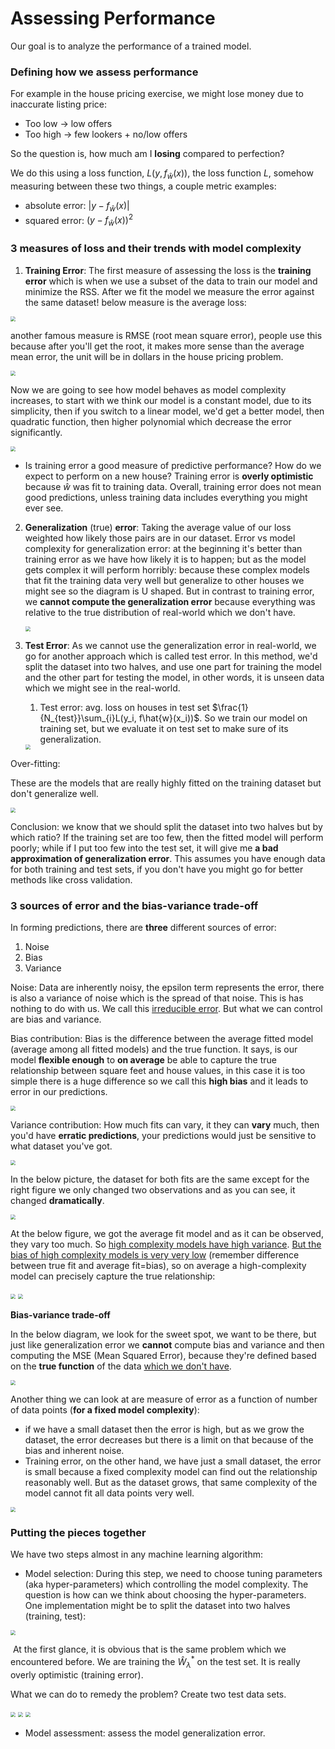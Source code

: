 # Assessing Performance

Our goal is to analyze the performance of a trained model.

### Defining how we assess performance

For example in the house pricing exercise, we might lose money due to inaccurate listing price: 

* Too low -> low offers
* Too high -> few lookers + no/low offers

So the question is, how much am I **losing** compared to perfection?

We do this using a loss function, $L(y, f_\hat{w}(x))$, the loss function $L$, somehow measuring between these two things, a couple metric examples:

* absolute error: $|y - f_\hat{w}(x)|$
* squared error: $(y - f_\hat{w}(x))^2$

### 3 measures of loss and their trends with model complexity

1. **Training Error**: The first measure of assessing the loss is the **training error** which is when we use a subset of the data to train our model and minimize the RSS. After we fit the model we measure the error against the same dataset! below measure is the average loss:

<img src="assets/training-error-01.png" style="zoom:50%"/>

another famous measure is RMSE (root mean square error), people use this because after you'll get the root, it makes more sense than the average mean error, the unit will be in dollars in the house pricing problem.

<img src="assets/training-error-02.png" style="zoom:50%"/>

Now we are going to see how model behaves as model complexity increases, to start with we think our model is a constant model, due to its simplicity, then if you switch to a linear model, we'd get a better model, then quadratic function, then higher polynomial which decrease the error significantly.

<img src="assets/training-error-03.png" style="zoom:50%"/>

* Is training error a good measure of predictive performance? How do we expect to perform on a new house? Training error is **overly optimistic** because $\hat{w}$ was fit to training data. Overall, training error does not mean good predictions, unless training data includes everything you might ever see. 

2. **Generalization** (true) **error**: Taking the average value of our loss weighted how likely those pairs are in our dataset. Error vs model complexity for generalization error: at the beginning it's better than training error as we have how likely it is to happen; but as the model gets complex it will perform horribly: because these complex models that fit the training data very well but generalize to other houses we might see so the diagram is U shaped. But in contrast to training error, we **cannot compute the generalization error** because everything was relative to the true distribution of real-world which we don't have.

   <img src="assets/generalization-error-01.png" style="zoom:50%"/>

3. **Test Error**: As we cannot use the generalization error in real-world, we go for another approach which is called test error. In this method, we'd split the dataset into two halves, and use one part for training the model and the other part for testing the model, in other words, it is unseen data which we might see in the real-world.

   1. Test error: avg. loss on houses in test set $\frac{1}{N_{test}}\sum_{i}L(y_i, f\hat{w}(x_i))$. So we train our model on training set, but we evaluate it on test set to make sure of its generalization.

   <img src="assets/test-error-01.png" style="zoom:50%"/>

Over-fitting:

These are the models that are really highly fitted on the training dataset but don't generalize well.

<img src="assets/overfitting-01.png" style="zoom:50%"/>

Conclusion: we know that we should split the dataset into two halves but by which ratio? If the training set are too few, then the fitted model will perform poorly; while if I put too few into the test set, it will give me **a bad approximation of generalization error**. This assumes you have enough data for both training and test sets, if you don't have you might go for better methods like cross validation.

### 3 sources of error and the bias-variance trade-off

In forming predictions, there are **three** different sources of error:

1. Noise
2. Bias
3. Variance

Noise: Data are inherently noisy, the epsilon term represents the error, there is also a variance of noise which is the spread of that noise. This is has nothing to do with us. We call this <u>irreducible error</u>. But what we can control are bias and variance. 

Bias contribution: Bias is the difference between the average fitted model (average among all fitted models) and the true function. It says, is our model **flexible enough** to **on average** be able to capture the true relationship between square feet and house values, in this case it is too simple there is a huge difference so we call this **high bias** and it leads to error in our predictions.

<img src="assets/bias-01.png" style="zoom:50%"/>

Variance contribution: How much fits can vary, it they can **vary** much, then you'd have **erratic predictions**, your predictions would just be sensitive to what dataset you've got.

<img src="assets/variance-01.png" style="zoom:50%"/>

In the below picture, the dataset for both fits are the same except for the right figure we only changed two observations and as you can see, it changed **dramatically**.

<img src="assets/variance-02.png" style="zoom:50%"/>

At the below figure, we got the average fit model and as it can be observed, they vary too much. So <u>high complexity models have high variance</u>. <u>But the bias of high complexity models is very very low</u> (remember difference between true fit and average fit=bias), so on average a high-complexity model can precisely capture the true relationship:

<img src="assets/variance-03.png" style="zoom:50%"/>

<img src="assets/bias-02.png" style="zoom:50%"/>

**Bias-variance trade-off**

In the below diagram, we look for the sweet spot, we want to be there, but just like generalization error we **cannot** compute bias and variance and then computing the MSE (Mean Squared Error), because they're defined based on the **true function** of the data <u>which we don't have</u>.

<img src="assets/bias-variance-tradeoff-01.png" style="zoom:50%"/>

Another thing we can look at are measure of error as a function of number of data points (**for a fixed model complexity**):

* if we have a small dataset then the error is high, but as we grow the dataset, the error decreases but there is a limit on that because of the bias and inherent noise.
* Training error, on the other hand, we have just a small dataset, the error is small because a fixed complexity model can find out the relationship reasonably well. But as the dataset grows, that same complexity of the model cannot fit all data points very well.

<img src="assets/error-vs-amount-of-data-01.png" style="zoom:50%"/>

### Putting the pieces together

We have two steps almost in any machine learning algorithm:

* Model selection: During this step, we need to choose tuning parameters (aka hyper-parameters) which controlling the model complexity. The question is how can we think about choosing the hyper-parameters. One implementation might be to split the dataset into two halves (training, test):

<img src="assets/training-validation-test-split-01.png" style="zoom:50%"/>

​		At the first glance, it is obvious that is the same problem which we encountered before. We are training the $\hat{W}_\lambda^*$ on the test set. It is really overly optimistic (training error).

What we can do to remedy the problem? Create two test data sets.

<img src="assets/training-validation-test-split-02.png" style="zoom:50%"/>

<img src="assets/training-validation-test-split-03.png" style="zoom:50%"/>

<img src="assets/training-validation-test-split-04.png" style="zoom:50%"/>



* Model assessment: assess the model generalization error.
